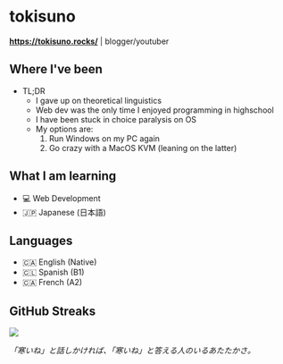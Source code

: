# tokisuno
**https://tokisuno.rocks/** | blogger/youtuber
## Where I've been
- TL;DR
  * I gave up on theoretical linguistics
  * Web dev was the only time I enjoyed programming in highschool
  * I have been stuck in choice paralysis on OS
  * My options are:
    1. Run Windows on my PC again
    2. Go crazy with a MacOS KVM (leaning on the latter)

## What I am learning 
- 💻 Web Development
- 🇯🇵 Japanese (日本語)

## Languages
- 🇨🇦 English (Native)
- 🇨🇱 Spanish (B1)
- 🇨🇦 French  (A2)

## GitHub Streaks
<a href="https://git.io/streak-stats">
 <img src="https://streak-stats.demolab.com?user=tokisuno&theme=tokyonight&border_radius=5&date_format=%5BY.%5Dn.j"/>
</a>

*「寒いね」と話しかければ、「寒いね」と答える人のいるあたたかさ。*
